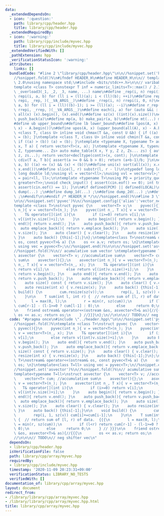 ```yaml
---
data:
  _extendedDependsOn:
  - icon: ':question:'
    path: library/cpp/header.hpp
    title: library/cpp/header.hpp
  _extendedRequiredBy:
  - icon: ':warning:'
    path: library/cpp/include/myvec.hpp
    title: library/cpp/include/myvec.hpp
  _extendedVerifiedWith: []
  _pathExtension: hpp
  _verificationStatusIcon: ':warning:'
  attributes:
    links: []
  bundledCode: "#line 2 \"library/cpp/header.hpp\"\n\n//%snippet.set('header')%\n\
    //%snippet.fold()%\n#ifndef HEADER_H\n#define HEADER_H\n\n// template version\
    \ 2.0\nusing namespace std;\n#include <bits/stdc++.h>\n\n// varibable settings\n\
    template <class T> constexpr T inf = numeric_limits<T>::max() / 2.1;\n\n#define\
    \ _overload3(_1, _2, _3, name, ...) name\n#define _rep(i, n) repi(i, 0, n)\n#define\
    \ repi(i, a, b) for (ll i = (ll)(a); i < (ll)(b); ++i)\n#define rep(...) _overload3(__VA_ARGS__,\
    \ repi, _rep, )(__VA_ARGS__)\n#define _rrep(i, n) rrepi(i, 0, n)\n#define rrepi(i,\
    \ a, b) for (ll i = (ll)((b)-1); i >= (ll)(a); --i)\n#define r_rep(...) _overload3(__VA_ARGS__,\
    \ rrepi, _rrep, )(__VA_ARGS__)\n#define each(i, a) for (auto &&i : a)\n#define\
    \ all(x) (x).begin(), (x).end()\n#define sz(x) ((int)(x).size())\n#define pb(a)\
    \ push_back(a)\n#define mp(a, b) make_pair(a, b)\n#define mt(...) make_tuple(__VA_ARGS__)\n\
    #define ub upper_bound\n#define lb lower_bound\n#define lpos(A, x) (lower_bound(all(A),\
    \ x) - A.begin())\n#define upos(A, x) (upper_bound(all(A), x) - A.begin())\ntemplate\
    \ <class T, class U> inline void chmax(T &a, const U &b) { if ((a) < (b)) (a)\
    \ = (b); }\ntemplate <class T, class U> inline void chmin(T &a, const U &b) {\
    \ if ((a) > (b)) (a) = (b); }\ntemplate <typename X, typename T> auto make_table(X\
    \ x, T a) { return vector<T>(x, a); }\ntemplate <typename X, typename Y, typename\
    \ Z, typename... Zs> auto make_table(X x, Y y, Z z, Zs... zs) { auto cont = make_table(y,\
    \ z, zs...); return vector<decltype(cont)>(x, cont); }\n\ntemplate <class T> T\
    \ cdiv(T a, T b){ assert(a >= 0 && b > 0); return (a+b-1)/b; }\n\n#define is_in(x,\
    \ a, b) ((a) <= (x) && (x) < (b))\n#define uni(x) sort(all(x)); x.erase(unique(all(x)),\
    \ x.end())\n#define slice(l, r) substr(l, r - l)\n\ntypedef long long ll;\ntypedef\
    \ long double ld;\nusing vl = vector<ll>;\nusing vvl = vector<vl>;\nusing pll\
    \ = pair<ll, ll>;\n\ntemplate <typename T>\nusing PQ = priority_queue<T, vector<T>,\
    \ greater<T>>;\nvoid check_input() { assert(cin.eof() == 0); int tmp; cin >> tmp;\
    \ assert(cin.eof() == 1); }\n\n#if defined(PCM) || defined(LOCAL)\n#else\n#define\
    \ dump(...) ;\n#define dump_1d(...) ;\n#define dump_2d(...) ;\n#define cerrendl\
    \ ;\n#endif\n\n#endif /* HEADER_H */\n//%snippet.end()%\n#line 3 \"library/cpp/array/myvec.hpp\"\
    \n\n//%snippet.set('pyvec')%\n//%snippet.config({'alias':'vector_neg'})%\n//%snippet.fold()%\n\
    template <class T>\nstruct pyvec {\n    vector<T> v;\n    pyvec(){}\n    pyvec(int\
    \ n_){ v = vector<T>(n_); }\n    pyvec(int n_, T x){ v = vector<T>(n_, x); }\n\
    \    T& operator[](int i){\n        if (i>=0) return v[i];\n        else return\
    \ v[(int)v.size()+i];\n    }\n    auto begin(){ return v.begin(); }\n    auto\
    \ end(){ return v.end(); }\n    auto push_back(){ return v.push_back(); }\n  \
    \  auto emplace_back(){ return v.emplace_back(); }\n    auto size() const { return\
    \ v.size(); }\n    auto clear() { v.clear(); }\n    auto resize(int x) { v.resize(x);\
    \ }\n    auto back() {this[-1];}\n};\ntemplate<class T>\nostream& operator<<(ostream&\
    \ os, const pyvec<T>& a) {\n    os << a.v; return os; \n}\ntemplate<class T=ll>\
    \ using vec = pyvec<T>;\n//%snippet.end()%\n\n\n//%snippet.set('asvector')%\n\
    //%snippet.fold()%\n// acumulative sum vector \ntemplate<typename T=ll>\nstruct\
    \ asvector {\n    vector<T> v; //accumulative sum\n    vector<T> cum; //accumulative\
    \ sum\n    asvector(){};\n    asvector(int n_){ v = vector<T>(n_); }\n    asvector(int\
    \ n_, T x){ v = vector<T>(n_, x); }\n    T& operator[](int i){\n        if (i>=0)\
    \ return v[i];\n        else return v[(int)v.size()+i];\n    }\n    auto begin(){\
    \ return v.begin(); }\n    auto end(){ return v.end(); }\n    auto push_back(){\
    \ return v.push_back(); }\n    auto emplace_back(){ return v.emplace_back(); }\n\
    \    auto size() const { return v.size(); }\n    auto clear() { v.clear(); }\n\
    \    auto resize(int x) { v.resize(x); }\n    auto back() {this[-1];}\n\n    void\
    \ build() {\n        cum.resize(sz(v));\n        rep(i, 1, sz(v)) cum[i]+=cum[i-1];\n\
    \    }\n\n    T sum(int l, int r) {  // return sum of [l, r) of data.  {{{\n \
    \       l = max(0, l);\n        r = min(r, sz(cum));\n        if (l<r) return\
    \ cum[r-1] - (l-1>=0 ? cum[l-1] : 0);\n        else     return 0;\n    } // }}}\n\
    \n    friend ostream& operator<<(ostream &os, asvector<T>& as){//{{{\n       \
    \ os << as.v; return os;\n    } //}}}\n};\n//\n\n\n// TODO\n// neg shifter vec\n"
  code: "#pragma once\n#include \"../header.hpp\"\n\n//%snippet.set('pyvec')%\n//%snippet.config({'alias':'vector_neg'})%\n\
    //%snippet.fold()%\ntemplate <class T>\nstruct pyvec {\n    vector<T> v;\n   \
    \ pyvec(){}\n    pyvec(int n_){ v = vector<T>(n_); }\n    pyvec(int n_, T x){\
    \ v = vector<T>(n_, x); }\n    T& operator[](int i){\n        if (i>=0) return\
    \ v[i];\n        else return v[(int)v.size()+i];\n    }\n    auto begin(){ return\
    \ v.begin(); }\n    auto end(){ return v.end(); }\n    auto push_back(){ return\
    \ v.push_back(); }\n    auto emplace_back(){ return v.emplace_back(); }\n    auto\
    \ size() const { return v.size(); }\n    auto clear() { v.clear(); }\n    auto\
    \ resize(int x) { v.resize(x); }\n    auto back() {this[-1];}\n};\ntemplate<class\
    \ T>\nostream& operator<<(ostream& os, const pyvec<T>& a) {\n    os << a.v; return\
    \ os; \n}\ntemplate<class T=ll> using vec = pyvec<T>;\n//%snippet.end()%\n\n\n\
    //%snippet.set('asvector')%\n//%snippet.fold()%\n// acumulative sum vector \n\
    template<typename T=ll>\nstruct asvector {\n    vector<T> v; //accumulative sum\n\
    \    vector<T> cum; //accumulative sum\n    asvector(){};\n    asvector(int n_){\
    \ v = vector<T>(n_); }\n    asvector(int n_, T x){ v = vector<T>(n_, x); }\n \
    \   T& operator[](int i){\n        if (i>=0) return v[i];\n        else return\
    \ v[(int)v.size()+i];\n    }\n    auto begin(){ return v.begin(); }\n    auto\
    \ end(){ return v.end(); }\n    auto push_back(){ return v.push_back(); }\n  \
    \  auto emplace_back(){ return v.emplace_back(); }\n    auto size() const { return\
    \ v.size(); }\n    auto clear() { v.clear(); }\n    auto resize(int x) { v.resize(x);\
    \ }\n    auto back() {this[-1];}\n\n    void build() {\n        cum.resize(sz(v));\n\
    \        rep(i, 1, sz(v)) cum[i]+=cum[i-1];\n    }\n\n    T sum(int l, int r)\
    \ {  // return sum of [l, r) of data.  {{{\n        l = max(0, l);\n        r\
    \ = min(r, sz(cum));\n        if (l<r) return cum[r-1] - (l-1>=0 ? cum[l-1] :\
    \ 0);\n        else     return 0;\n    } // }}}\n\n    friend ostream& operator<<(ostream\
    \ &os, asvector<T>& as){//{{{\n        os << as.v; return os;\n    } //}}}\n};\n\
    //\n\n\n// TODO\n// neg shifter vec\n"
  dependsOn:
  - library/cpp/header.hpp
  isVerificationFile: false
  path: library/cpp/array/myvec.hpp
  requiredBy:
  - library/cpp/include/myvec.hpp
  timestamp: '2020-11-09 20:23:31+09:00'
  verificationStatus: LIBRARY_NO_TESTS
  verifiedWith: []
documentation_of: library/cpp/array/myvec.hpp
layout: document
redirect_from:
- /library/library/cpp/array/myvec.hpp
- /library/library/cpp/array/myvec.hpp.html
title: library/cpp/array/myvec.hpp
---
```


